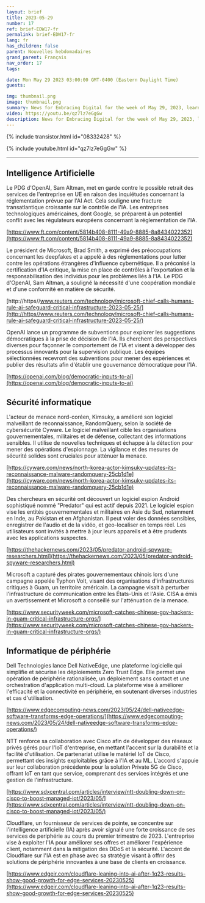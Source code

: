 ```yaml
---
layout: brief
title: 2023-05-29
number: 17
ref: brief-EDW17-fr
permalink: brief-EDW17-fr
lang: fr
has_children: false
parent: Nouvelles hebdomadaires
grand_parent: Français
nav_order: 17
tags:

date: Mon May 29 2023 03:00:00 GMT-0400 (Eastern Daylight Time)
guests:

img: thumbnail.png
image: thumbnail.png
summary: News for Embracing Digital for the week of May 29, 2023, learn about more regulations for AI, increased nation-state cyber attacks, and edge computing investments.
video: https://youtu.be/qz7lz7eGgGw
description: News for Embracing Digital for the week of May 29, 2023, learn about more regulations for AI, increased nation-state cyber attacks, and edge computing investments.
---
```



{% include transistor.html id="08332428" %}



{% include youtube.html id="qz7lz7eGgGw" %}


---

## Intelligence Artificielle

Le PDG d'OpenAI, Sam Altman, met en garde contre le possible retrait des services de l'entreprise en UE en raison des inquiétudes concernant la réglementation prévue par l'AI Act. Cela souligne une fracture transatlantique croissante sur le contrôle de l'IA. Les entreprises technologiques américaines, dont Google, se préparent à un potentiel conflit avec les régulateurs européens concernant la réglementation de l'IA.

[https://www.ft.com/content/5814b408-8111-49a9-8885-8a8434022352](https://www.ft.com/content/5814b408-8111-49a9-8885-8a8434022352)

Le président de Microsoft, Brad Smith, a exprimé des préoccupations concernant les deepfakes et a appelé à des réglementations pour lutter contre les opérations étrangères d'influence cybernétique. Il a préconisé la certification d'IA critique, la mise en place de contrôles à l'exportation et la responsabilisation des individus pour les problèmes liés à l'IA. Le PDG d'OpenAI, Sam Altman, a souligné la nécessité d'une coopération mondiale et d'une conformité en matière de sécurité.

[http://https//www.reuters.com/technology/microsoft-chief-calls-humans-rule-ai-safeguard-critical-infrastructure-2023-05-25/](http://https//www.reuters.com/technology/microsoft-chief-calls-humans-rule-ai-safeguard-critical-infrastructure-2023-05-25/)

OpenAI lance un programme de subventions pour explorer les suggestions démocratiques à la prise de décision de l'IA. Ils cherchent des perspectives diverses pour façonner le comportement de l'IA et visent à développer des processus innovants pour la supervision publique. Les équipes sélectionnées recevront des subventions pour mener des expériences et publier des résultats afin d'établir une gouvernance démocratique pour l'IA.

[https://openai.com/blog/democratic-inputs-to-ai](https://openai.com/blog/democratic-inputs-to-ai)

## Sécurité informatique

L'acteur de menace nord-coréen, Kimsuky, a amélioré son logiciel malveillant de reconnaissance, RandomQuery, selon la société de cybersécurité Cyware. Le logiciel malveillant cible les organisations gouvernementales, militaires et de défense, collectant des informations sensibles. Il utilise de nouvelles techniques et échappe à la détection pour mener des opérations d'espionnage. La vigilance et des mesures de sécurité solides sont cruciales pour atténuer la menace.

[https://cyware.com/news/north-korea-actor-kimsuky-updates-its-reconnaissance-malware-randomquery-25cb1d1e](https://cyware.com/news/north-korea-actor-kimsuky-updates-its-reconnaissance-malware-randomquery-25cb1d1e)

Des chercheurs en sécurité ont découvert un logiciel espion Android sophistiqué nommé "Predator" qui est actif depuis 2021. Le logiciel espion vise les entités gouvernementales et militaires en Asie du Sud, notamment en Inde, au Pakistan et en Afghanistan. Il peut voler des données sensibles, enregistrer de l'audio et de la vidéo, et geo-localiser en temps réel. Les utilisateurs sont invités à mettre à jour leurs appareils et à être prudents avec les applications suspectes.

[https://thehackernews.com/2023/05/predator-android-spyware-researchers.html](https://thehackernews.com/2023/05/predator-android-spyware-researchers.html)

Microsoft a capturé des pirates gouvernementaux chinois lors d'une campagne appelée Typhon Volt, visant des organisations d'infrastructures critiques à Guam, un territoire américain. La campagne visait à perturber l'infrastructure de communication entre les États-Unis et l'Asie. CISA a émis un avertissement et Microsoft a conseillé sur l'atténuation de la menace.

[https://www.securityweek.com/microsoft-catches-chinese-gov-hackers-in-guam-critical-infrastructure-orgs/](https://www.securityweek.com/microsoft-catches-chinese-gov-hackers-in-guam-critical-infrastructure-orgs/)

## Informatique de périphérie

Dell Technologies lance Dell NativeEdge, une plateforme logicielle qui simplifie et sécurise les déploiements Zero Trust Edge. Elle permet une opération de périphérie rationalisée, un déploiement sans contact et une orchestration d'application multi-cloud. La plateforme vise à améliorer l'efficacité et la connectivité en périphérie, en soutenant diverses industries et cas d'utilisation.

[https://www.edgecomputing-news.com/2023/05/24/dell-nativeedge-software-transforms-edge-operations/](https://www.edgecomputing-news.com/2023/05/24/dell-nativeedge-software-transforms-edge-operations/)

NTT renforce sa collaboration avec Cisco afin de développer des réseaux privés gérés pour l'IoT d'entreprise, en mettant l'accent sur la durabilité et la facilité d'utilisation. Ce partenariat utilise le matériel IoT de Cisco, permettant des insights exploitables grâce à l'IA et au ML. L'accord s'appuie sur leur collaboration précédente pour la solution Private 5G de Cisco, offrant IoT en tant que service, comprenant des services intégrés et une gestion de l'infrastructure.

[https://www.sdxcentral.com/articles/interview/ntt-doubling-down-on-cisco-to-boost-managed-iot/2023/05/](https://www.sdxcentral.com/articles/interview/ntt-doubling-down-on-cisco-to-boost-managed-iot/2023/05/)

Cloudflare, un fournisseur de services de pointe, se concentre sur l'intelligence artificielle (IA) après avoir signalé une forte croissance de ses services de periphérie au cours du premier trimestre de 2023. L'entreprise vise à exploiter l'IA pour améliorer ses offres et améliorer l'expérience client, notamment dans la mitigation des DDoS et la sécurité. L'accent de Cloudflare sur l'IA est en phase avec sa stratégie visant à offrir des solutions de périphérie innovantes à une base de clients en croissance.

[https://www.edgeir.com/cloudflare-leaning-into-ai-after-1q23-results-show-good-growth-for-edge-services-20230525](https://www.edgeir.com/cloudflare-leaning-into-ai-after-1q23-results-show-good-growth-for-edge-services-20230525)


